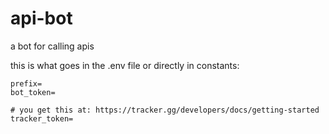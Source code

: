# api-bot
a bot for calling apis

this is what goes in the .env file or directly in constants:

```
prefix=
bot_token=

# you get this at: https://tracker.gg/developers/docs/getting-started
tracker_token=
```
